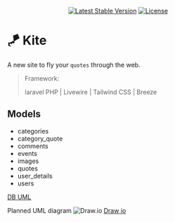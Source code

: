 <p align="center">
<a href="https://packagist.org/packages/laravel/framework"><img src="https://img.shields.io/packagist/v/laravel/framework" alt="Latest Stable Version"></a>
<a href="https://packagist.org/packages/laravel/framework"><img src="https://img.shields.io/packagist/l/laravel/framework" alt="License"></a>
</p>

# 🪁 Kite

A new site to fly your `quotes` through the web.

> Framework:
>
> laravel PHP | Livewire | Tailwind CSS | Breeze

## Models

- categories
- category_quote
- comments
- events
- images
- quotes
- user_details
- users

[DB UML](https://i.imgur.com/vWAE2Ka.png)

Planned UML diagram ![Draw.io](http://draw.io/)
[Draw io](https://i.imgur.com/YCefbgc.png)
